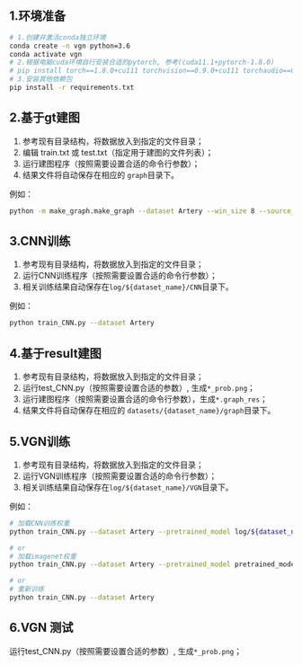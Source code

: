 ## 1.环境准备

```sh
# 1.创建并激活conda独立环境
conda create -n vgn python=3.6
conda activate vgn
# 2.根据电脑cuda环境自行安装合适的pytorch, 参考(cuda11.1+pytorch-1.8.0)
# pip install torch==1.8.0+cu111 torchvision==0.9.0+cu111 torchaudio==0.8.0 -f https://download.pytorch.org/whl/torch_stable.html
# 3.安装其他依赖包
pip install -r requirements.txt
```


## 2.基于gt建图

1. 参考现有目录结构，将数据放入到指定的文件目录；
2. 编辑 train.txt 或 test.txt（指定用于建图的文件列表）；
3. 运行建图程序（按照需要设置合适的命令行参数）；
4. 结果文件将自动保存在相应的 ``graph``目录下。

例如：
```sh
python -m make_graph.make_graph --dataset Artery --win_size 8 --source_type gt --multiprocess 16

```


## 3.CNN训练

1. 参考现有目录结构，将数据放入到指定的文件目录；
2. 运行CNN训练程序（按照需要设置合适的命令行参数）；
3. 相关训练结果自动保存在``log/${dataset_name}/CNN``目录下。

例如：
```sh
python train_CNN.py --dataset Artery
```


## 4.基于result建图

1. 参考现有目录结构，将数据放入到指定的文件目录；
2. 运行test_CNN.py（按照需要设置合适的参数）, 生成``*_prob.png``；
3. 运行建图程序（按照需要设置合适的命令行参数），生成``*.graph_res``；
4. 结果文件将自动保存在相应的 ``datasets/{dataset_name}/graph``目录下。


## 5.VGN训练

1. 参考现有目录结构，将数据放入到指定的文件目录；
2. 运行VGN训练程序（按照需要设置合适的命令行参数）；
3. 相关训练结果自动保存在``log/${dataset_name}/VGN``目录下。

例如：
```sh
# 加载CNN训练权重
python train_CNN.py --dataset Artery --pretrained_model log/${dataset_name}/CNN/weights/${weights_name}.pth

# or
# 加载imagenet权重
python train_CNN.py --dataset Artery --pretrained_model pretrained_model/VGG_imagenet.npy

# or
# 重新训练
python train_CNN.py --dataset Artery
```

## 6.VGN 测试

运行test_CNN.py（按照需要设置合适的参数）, 生成``*_prob.png``；
